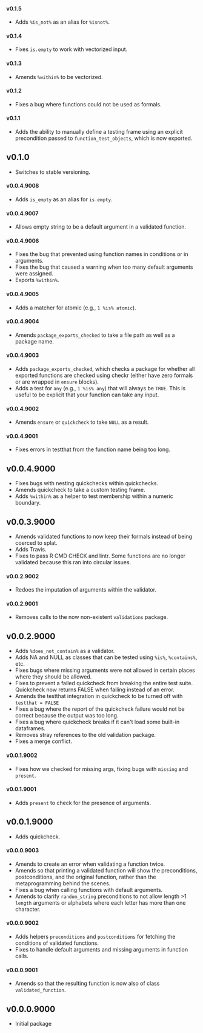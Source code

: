 #### v0.1.5

* Adds `%is_not%` as an alias for `%isnot%`.

#### v0.1.4

* Fixes `is.empty` to work with vectorized input.

#### v0.1.3

* Amends `%within%` to be vectorized.

#### v0.1.2

* Fixes a bug where functions could not be used as formals.

#### v0.1.1

* Adds the ability to manually define a testing frame using an explicit precondition passed to `function_test_objects`, which is now exported. 

## v0.1.0

* Switches to stable versioning.


#### v0.0.4.9008

* Adds `is_empty` as an alias for `is.empty`.

#### v0.0.4.9007

* Allows empty string to be a default argument in a validated function.

#### v0.0.4.9006

* Fixes the bug that prevented using function names in conditions or in arguments.
* Fixes the bug that caused a warning when too many default arguments were assigned.
* Exports `%within%`.

#### v0.0.4.9005

* Adds a matcher for atomic (e.g., `1 %is% atomic`).

#### v0.0.4.9004

* Amends `package_exports_checked` to take a file path as well as a package name.

#### v0.0.4.9003

* Adds `package_exports_checked`, which checks a package for whether all exported functions are checked using checkr (either have zero formals or are wrapped in `ensure` blocks).
* Adds a test for `any` (e.g., `1 %is% any`) that will always be `TRUE`. This is useful to be explicit that your function can take any input.

#### v0.0.4.9002

* Amends `ensure` or `quickcheck` to take `NULL` as a result.

#### v0.0.4.9001


* Fixes errors in testthat from the function name being too long.

## v0.0.4.9000

* Fixes bugs with nesting quickchecks within quickchecks.
* Amends quickcheck to take a custom testing frame.
* Adds `%within%` as a helper to test membership within a numeric boundary.


## v0.0.3.9000

* Amends validated functions to now keep their formals instead of being coerced to splat.
* Adds Travis.
* Fixes to pass R CMD CHECK and lintr. Some functions are no longer validated because this ran into circular issues.

#### v0.0.2.9002

* Redoes the imputation of arguments within the validator.

#### v0.0.2.9001

* Removes calls to the now non-existent `validations` package.

## v0.0.2.9000

* Adds `%does_not_contain%` as a validator.
* Adds NA and NULL as classes that can be tested using `%is%`, `%contains%`, etc.
* Fixes bugs where missing arguments were not allowed in certain places where they should be allowed.
* Fixes to prevent a failed quickcheck from breaking the entire test suite. Quickcheck now returns FALSE when failing instead of an error.
* Amends the testthat integration in quickcheck to be turned off with `testthat = FALSE`
* Fixes a bug where the report of the quickcheck failure would not be correct because the output was too long.
* Fixes a bug where quickcheck breaks if it can't load some built-in dataframes.
* Removes stray references to the old validation package.
* Fixes a merge conflict.


#### v0.0.1.9002

* Fixes how we checked for missing args, fixing bugs with `missing` and `present`.

#### v0.0.1.9001

* Adds `present` to check for the presence of arguments.

## v0.0.1.9000

* Adds quickcheck.


#### v0.0.0.9003

* Amends to create an error when validating a function twice.
* Amends so that printing a validated function will show the preconditions, postconditions, and the original function, rather than the metaprogramming behind the scenes.
* Fixes a bug when calling functions with default arguments.
* Amends to clarify `random_string` preconditions to not allow length >1 `length` arguments or alphabets where each letter has more than one character.

#### v0.0.0.9002

* Adds helpers `preconditions` and `postconditions` for fetching the conditions of validated functions.
* Fixes to handle default arguments and missing arguments in function calls.

#### v0.0.0.9001

* Amends so that the resulting function is now also of class `validated_function`.

## v0.0.0.9000

* Initial package
